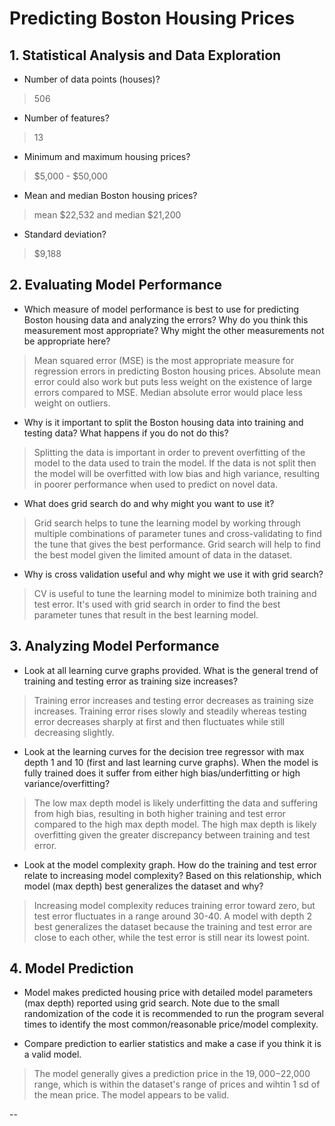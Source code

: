 
# Predicting Boston Housing Prices

## 1. Statistical Analysis and Data Exploration
* Number of data points (houses)?
> 506

* Number of features?
> 13

* Minimum and maximum housing prices?
> $5,000 - $50,000

* Mean and median Boston housing prices?
> mean $22,532 and median $21,200

* Standard deviation?
> $9,188


## 2. Evaluating Model Performance
* Which measure of model performance is best to use for predicting Boston housing data and analyzing the errors? Why do you think this measurement most appropriate? Why might the other measurements not be appropriate here? 
> Mean squared error (MSE) is the most appropriate measure for regression errors in predicting Boston housing prices.
> Absolute mean error could also work but puts less weight on the existence of large errors compared to MSE.
> Median absolute error would place less weight on outliers.

* Why is it important to split the Boston housing data into training and testing data? What happens if you do not do this? 
> Splitting the data is important in order to prevent overfitting of the model to the data used to train the model.
> If the data is not split then the model will be overfitted with low bias and high variance, resulting in poorer performance when used to predict on novel data.

* What does grid search do and why might you want to use it? 
> Grid search helps to tune the learning model by working through multiple combinations of parameter tunes and cross-validating to find the tune that gives the best performance.
> Grid search will help to find the best model given the limited amount of data in the dataset.

* Why is cross validation useful and why might we use it with grid search?
> CV is useful to tune the learning model to minimize both training and test error. It's used with grid search in order to find the best parameter tunes that result in the best learning model.


## 3. Analyzing Model Performance
* Look at all learning curve graphs provided. What is the general trend of training and testing error as training size increases?
> Training error increases and testing error decreases as training size increases. Training error rises slowly and steadily whereas testing error decreases sharply at first and then fluctuates while still decreasing slightly.

* Look at the learning curves for the decision tree regressor with max depth 1 and 10 (first and last learning curve graphs). When the model is fully trained does it suffer from either high bias/underfitting or high variance/overfitting?
> The low max depth model is likely underfitting the data and suffering from high bias, resulting in both higher training and test error compared to the high max depth model. The high max depth is likely overfitting given the greater discrepancy between training and test error.

* Look at the model complexity graph. How do the training and test error relate to increasing model complexity? Based on this relationship, which model (max depth) best generalizes the dataset and why?
> Increasing model complexity reduces training error toward zero, but test error fluctuates in a range around 30-40. A model with depth 2 best generalizes the dataset because the training and test error are close to each other, while the test error is still near its lowest point.


## 4. Model Prediction
* Model makes predicted housing price with detailed model parameters (max depth) reported using grid search. Note due to the small randomization of the code it is recommended to run the program several times to identify the most common/reasonable price/model complexity.

* Compare prediction to earlier statistics and make a case if you think it is a valid model.
> The model generally gives a prediction price in the $19,000 -$22,000 range, which is within the dataset's range of prices and wihtin 1 sd of the mean price. 
> The model appears to be valid.


--